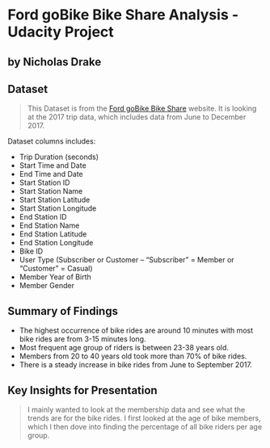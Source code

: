 # Ford goBike Bike Share Analysis - Udacity Project
## by Nicholas Drake


## Dataset

> This Dataset is from the [Ford goBike Bike Share](https://s3.amazonaws.com/fordgobike-data/index.html) website.
> It is looking at the 2017 trip data, which includes data from June to December 2017.

Dataset columns includes:
* Trip Duration (seconds)
* Start Time and Date
* End Time and Date
* Start Station ID
* Start Station Name
* Start Station Latitude
* Start Station Longitude
* End Station ID
* End Station Name
* End Station Latitude
* End Station Longitude
* Bike ID
* User Type (Subscriber or Customer – “Subscriber” = Member or “Customer” = Casual)
* Member Year of Birth
* Member Gender

## Summary of Findings

* The highest occurrence of bike rides are around 10 minutes with most bike rides are from 3-15 minutes long.
* Most frequent age group of riders is between 23-38 years old.
* Members from 20 to 40 years old took more than 70% of bike rides.
* There is a steady increase in bike rides from June to September 2017.



## Key Insights for Presentation

> I mainly wanted to look at the membership data and see what the trends are for
the bike rides. I first looked at the age of bike members, which I then dove into 
finding the percentage of all bike riders per age group.
